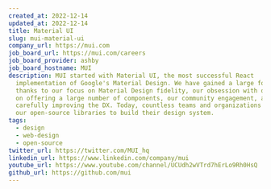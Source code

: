 ```yaml
---
created_at: 2022-12-14
updated_at: 2022-12-14
title: Material UI
slug: mui-material-ui
company_url: https://mui.com
job_board_url: https://mui.com/careers
job_board_provider: ashby
job_board_hostname: MUI
description: MUI started with Material UI, the most successful React
  implementation of Google's Material Design. We have gained a large following,
  thanks to our focus on Material Design fidelity, our obsession with details,
  on offering a large number of components, our community engagement, and by
  carefully improving the DX. Today, countless teams and organizations rely on
  our open-source libraries to build their design system.
tags:
  - design
  - web-design
  - open-source
twitter_url: https://twitter.com/MUI_hq
linkedin_url: https://www.linkedin.com/company/mui
youtube_url: https://www.youtube.com/channel/UCUdh2wVTrd7hErLo9Rh0HsQ
github_url: https://github.com/mui
---
```


